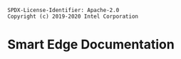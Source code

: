 ```text
SPDX-License-Identifier: Apache-2.0
Copyright (c) 2019-2020 Intel Corporation
```

# Smart Edge Documentation

